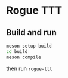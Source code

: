 # Rogue TTT
## Build and run
```bash
meson setup build
cd build
meson compile
```
then run `rogue-ttt`

